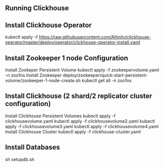 Running Clickhouse
-----------------

Install Clickhouse Operator
-------------------------------
kubectl apply -f https://raw.githubusercontent.com/Altinity/clickhouse-operator/master/deploy/operator/clickhouse-operator-install.yaml

Install Zookeeper 1 node Configuration
--------------------------------------
Install Zookeper Persistent Volume
kubectl apply -f zookeepervolume.yaml -n zoo1ns
Install Zookeeper
deploy/zookeeper/quick-start-persistent-volume/zookeeper-1-node-create.sh
kubectl get all -n zoo1ns

Install Clickhouse (2 shard/2 replicator cluster configuration)
------------------
Install Clickhouse Persistent Volumes
kubectl apply -f clickhousevolume.yaml 
kubectl apply -f clickhousevolume2.yaml 
kubectl apply -f clickhousevolume3.yaml 
kubectl apply -f clickhousevolume4.yaml 
Install Clickhouse Cluster
kubectl apply -f clickhouse-cluster.yaml 

Install Databases
-----------------
sh setupdb.sh
